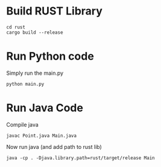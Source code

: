 # Build RUST Library

```
cd rust
cargo build --release
```

# Run Python code

Simply run the main.py
```
python main.py
```

# Run Java Code

Compile java
```
javac Point.java Main.java
```
Now run java (and add path to rust lib)
```
java -cp . -Djava.library.path=rust/target/release Main
```

